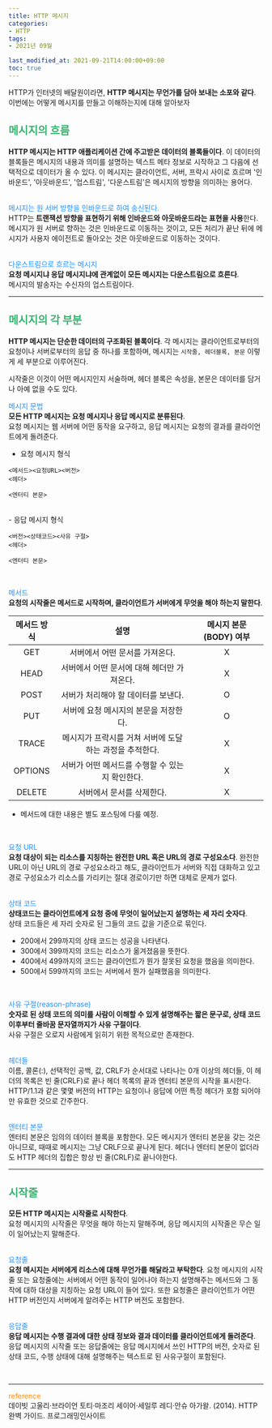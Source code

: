 ```yaml
---
title: HTTP 메시지
categories:
- HTTP
tags: 
- 2021년 09월

last_modified_at: 2021-09-21T14:00:00+09:00
toc: true
---
```


HTTP가 인터넷의 배달원이라면, **HTTP 메시지는 무언가를 담아 보내는 소포와 같다**.  
이번에는 어떻게 메시지를 만들고 이해하는지에 대해 알아보자

## <span style="color:MediumSeaGreen">메시지의 흐름</span>
**HTTP 메시지는 HTTP 애플리케이션 간에 주고받은 데이터의 블록들이다**. 이 데이터의 블록들은 메시지의 내용과 의미를 설명하는 텍스트 메타 정보로 시작하고 그 다음에 선택적으로 데이터가 올 수 있다. 이 메시지는 클라이언트, 서버, 프락시 사이로 흐르며 '인바운드', '아웃바운드', '업스트림', '다운스트림'은 메시지의 방향을 의미하는 용어다.  
<br>

<span style="color:DodgerBlue">메시지는 원 서버 방향을 인바운드로 하여 송신된다.</span>  
HTTP는 **트랜잭션 방향을 표현하기 위해 인바운드와 아웃바운드라는 표현을 사용**한다.  
메시지가 원 서버로 향하는 것은 인바운드로 이동하는 것이고, 모든 처리가 끝난 뒤에 메시지가 사용자 에이전트로 돌아오는 것은 아웃바운드로 이동하는 것이다.  
<br>

<span style="color:DodgerBlue">다운스트림으로 흐르는 메시지</span>  
**요청 메시지냐 응답 메시지냐에 관계없이 모든 메시지는 다운스트림으로 흐른다**.  
메시지의 발송자는 수신자의 업스트림이다.  

***

## <span style="color:MediumSeaGreen">메시지의 각 부분</span>
**HTTP 메시지는 단순한 데이터의 구조화된 블록이다**. 각 메시지는 클라이언트로부터의 요청이나 서버로부터의 응답 중 하나를 포함하며, 메시지는 `시작줄, 헤더블록, 본문` 이렇게 세 부분으로 이루어진다.  

시작줄은 이것이 어떤 메시지인지 서술하며, 헤더 블록은 속성을, 본문은 데이터를 담거나 아예 없을 수도 있다.

<span style="color:DodgerBlue">메시지 문법</span>  
**모든 HTTP 메시지는 요청 메시지나 응답 메시지로 분류된다**.  
요청 메시지는 웹 서버에 어떤 동작을 요구하고, 응답 메시지는 요청의 결과를 클라이언트에게 돌려준다.  

- 요청 메시지 형식  

```
<메서드><요청URL><버전>
<헤더>

<엔터티 본문>
```
<br>
- 응답 메시지 형식  

```
<버전><상태코드><사유 구절>
<헤더>

<엔터티 본문>
```
<br>

<span style="color:DodgerBlue">메서드</span>  
**요청의 시작줄은 메서드로 시작하며, 클라이언트가 서버에게 무엇을 해야 하는지 말한다**.  

|메서드 방식|설명|메시지 본문(BODY) 여부|
|:------:|:---:|:---:|
|GET|서버에서 어떤 문서를 가져온다.|X|
|HEAD|서버에서 어떤 문서에 대해 헤더만 가져온다.|X|
|POST|서버가 처리해야 할 데이터를 보낸다.|O|
|PUT|서버에 요청 메시지의 본문을 저장한다.|O|
|TRACE|메시지가 프락시를 거쳐 서버에 도달하는 과정을 추적한다.|X|
|OPTIONS|서버가 어떤 메서드를 수행할 수 있는지 확인한다.|X|
|DELETE|서버에서 문서를 삭제한다.|X|

- 메서드에 대한 내용은 별도 포스팅에 다룰 예정.

<br>

<span style="color:DodgerBlue">요청 URL</span>  
**요청 대상이 되는 리소스를 지칭하는 완전한 URL 혹은 URL의 경로 구성요소다**. 완전한 URL이 아닌 URL의 경로 구성요소라고 해도, 클라이언트가 서버와 직접 대화하고 있고 경로 구성요소가 리소스를 가리키는 절대 경로이기만 하면 대체로 문제가 없다.  
<br>

<span style="color:DodgerBlue">상태 코드</span>  
**상태코드는 클라이언트에게 요청 중에 무엇이 일어났는지 설명하는 세 자리 숫자다**.  
상태 코드들은 세 자리 숫자로 된 그들의 코드 값을 기준으로 묶인다.
- 200에서 299까지의 상태 코드는 성공을 나타낸다.
- 300에서 399까지의 코드는 리소스가 옮겨졌음을 뜻한다.
- 400에서 499까지의 코드는 클라이언트가 뭔가 잘못된 요청을 했음을 의미한다.
- 500에서 599까지의 코드는 서버에서 뭔가 실패했음을 의미한다.  
<br>

<span style="color:DodgerBlue">사유 구절(reason-phrase)</span>  
**숫자로 된 상태 코드의 의미를 사람이 이해할 수 있게 설명해주는 짧은 문구로, 상태 코드 이후부터 줄바꿈 문자열까지가 사유 구절이다**.  
사유 구절은 오로지 사람에게 읽히기 위한 목적으로만 존재한다.  
<br>

<span style="color:DodgerBlue">헤더들</span>  
이름, 콜론(:), 선택적인 공백, 값, CRLF가 순서대로 나타나는 0개 이상의 헤더들, 이 헤더의 목록은 빈 줄(CRLF)로 끝나 헤더 목록의 끝과 엔터티 본문의 시작을 표시한다. HTTP/1.1과 같은 몇몇 버전의 HTTP는 요청이나 응답에 어떤 특정 헤더가 포함 되어야만 유효한 것으로 간주한다.  
<br>

<span style="color:DodgerBlue">엔터티 본문</span>  
엔터티 본문은 임의의 데이터 블록을 포함한다. 모든 메시지가 엔터티 본문을 갖는 것은 아니므로, 때때로 메시지는 그냥 CRLF으로 끝나게 된다. 헤더나 엔터티 본문이 없더라도 HTTP 헤더의 집합은 항상 빈 줄(CRLF)로 끝나야한다.

***

## <span style="color:MediumSeaGreen">시작줄</span>
**모든 HTTP 메시지는 시작줄로 시작한다**.  
요청 메시지의 시작줄은 무엇을 해야 하는지 말해주며, 응답 메시지의 시작줄은 무슨 일이 일어났는지 말해준다.  
<br>

<span style="color:DodgerBlue">요청줄</span>  
**요청 메시지는 서버에게 리소스에 대해 무언가를 해달라고 부탁한다**. 요청 메시지의 시작줄 또는 요청줄에는 서버에서 어떤 동작이 일어나야 하는지 설명해주는 메서드와 그 동작에 대하 대상을 지칭하는 요청 URL이 들어 있다. 또한 요청줄은 클라이언트가 어떤 HTTP 버전인지 서버에게 알려주는 HTTP 버전도 포함한다.  
<br>

<span style="color:DodgerBlue">응답줄</span>  
**응답 메시지는 수행 결과에 대한 상태 정보와 결과 데이터를 클라이언트에게 돌려준다**. 응답 메시지의 시작줄 또는 응답줄에는 응답 메시지에서 쓰인 HTTP의 버전, 숫자로 된 상태 코드, 수행 상태에 대해 설명해주는 텍스트로 된 사유구절이 포함된다.  

<br>

***
<span style="color:DarkOrange">reference</span>  
데이빗 고울리·브라이언 토티·마조리 세이어·세일루 레디·안슈 아가왈. (2014). HTTP 완벽 가이드. 프로그래밍인사이트









